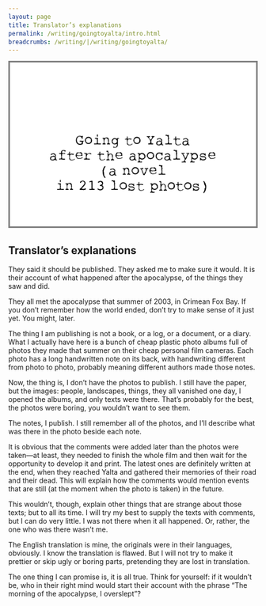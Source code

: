 ```yaml
---
layout: page
title: Translator’s explanations
permalink: /writing/goingtoyalta/intro.html
breadcrumbs: /writing/|/writing/goingtoyalta/
---
```


![](/img/goingtoyalta/cover.png)

## Translator’s explanations

They said it should be published. They asked me to make sure it would. It is their account of what happened after the apocalypse, of the things they saw and did.

They all met the apocalypse that summer of 2003, in Crimean Fox Bay. If you don’t remember how the world ended, don’t try to make sense of it just yet. You might, later.

The thing I am publishing is not a book, or a log, or a document, or a diary. What I actually have here is a bunch of cheap plastic photo albums full of photos they made that summer on their cheap personal film cameras. Each photo has a long handwritten note on its back, with handwriting different from photo to photo, probably meaning different authors made those notes.

Now, the thing is, I don’t have the photos to publish. I still have the paper, but the images: people, landscapes, things, they all vanished one day, I opened the albums, and only texts were there. That’s probably for the best, the photos were boring, you wouldn’t want to see them.

The notes, I publish. I still remember all of the photos, and I’ll describe what was there in the photo beside each note.

It is obvious that the comments were added later than the photos were taken—at least, they needed to finish the whole film and then wait for the opportunity to develop it and print. The latest ones are definitely written at the end, when they reached Yalta and gathered their memories of their road and their dead. This will explain how the comments would mention events that are still (at the moment when the photo is taken) in the future.

This wouldn’t, though, explain other things that are strange about those texts; but to all its time. I will try my best to supply the texts with comments, but I can do very little. I was not there when it all happened. Or, rather, the one who was there wasn’t me.

The English translation is mine, the originals were in their languages, obviously. I know the translation is flawed. But I will not try to make it prettier or skip ugly or boring parts, pretending they are lost in translation.

The one thing I can promise is, it is all true. Think for yourself: if it wouldn’t be, who in their right mind would start their account with the phrase “The morning of the apocalypse, I overslept”?
